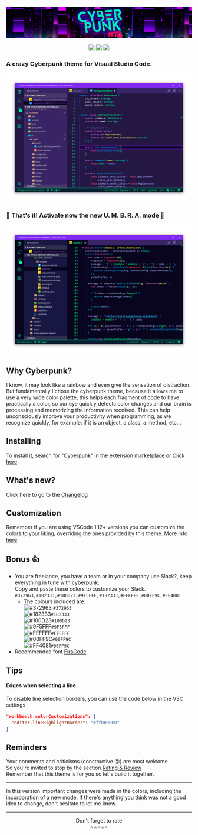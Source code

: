 
![Banner Cyberpunk](/assets/banner.jpg?raw=true "Banner Cyberpunk")
<p align="center">
<img src="https://img.shields.io/vscode-marketplace/d/max-SS.cyberpunk.svg?style=flat-square"/>
<img src="https://img.shields.io/vscode-marketplace/r/max-SS.cyberpunk.svg?style=flat-square"/>
<img src="https://img.shields.io/vscode-marketplace/v/max-SS.cyberpunk.svg?style=flat-square"/>
</p>

### A crazy Cyberpunk theme for Visual Studio Code.
![Code Screenshot](/assets/preview.png?raw=true "Code Screenshot")
### 👾 That's it! Activate now the new U. M. B. R. A. mode 👾
![Code Screenshot](/assets/preview-umbra.png?raw=true "Code Screenshot")
## Why Cyberpunk?
I know, it may look like a rainbow and even give the sensation of distraction.
But fundamentally I chose the cyberpunk theme, because it allows me to use a very wide color palette, this helps each fragment of code to have practically a color, so our eye quickly detects color changes and our brain is processing and memorizing the information received. This can help unconsciously improve your productivity when programming, as we recognize quickly, for example: if it is an object, a class, a method, etc...

## Installing

To install it, search for "Cyberpunk" in the extension marketplace or [Click here](https://marketplace.visualstudio.com/items?itemName=max-SS.cyberpunk)

## What's new?

Click here to go to the [Changelog](https://github.com/max-SS/cyberpunk/blob/master/CHANGELOG.md)

## Customization

Remember if you are using VSCode 1.12+ versions you can customize the colors to your liking, overriding the ones provided by this theme. More info [here](https://code.visualstudio.com/docs/getstarted/theme-color-reference).

## Bonus 👍
- You are freelance, you have a team or in your company use Slack?, keep everything in tune with cyberpunk.   
Copy and paste these colors to customize your Slack.
`#372963,#182333,#100D23,#9F5FFF,#182333,#FFFFFF,#00FF9C,#FF4081`  
  - The colours included are:  
![#372963](https://placehold.it/15/372963/000000?text=+) `#372963`  
![#182333](https://placehold.it/15/182333/000000?text=+)`#182333`  
![#100D23](https://placehold.it/15/100D23/000000?text=+)`#100D23`  
![#9F5FFF](https://placehold.it/15/9F5FFF/000000?text=+)`#9F5FFF`  
![#FFFFFF](https://placehold.it/15/FFFFFF/000000?text=+)`#FFFFFF`  
![#00FF9C](https://placehold.it/15/00FF9C/000000?text=+)`#00FF9C`  
![#FF4081](https://placehold.it/15/FF4081/000000?text=+)`#00FF9C`   
- Recommended font [FiraCode](https://github.com/tonsky/FiraCode)

## Tips
#### Edges when selecting a line
To disable line selection borders, you can use the code below in the VSC settings
```json
"workbench.colorCustomizations": {
  "editor.lineHighlightBorder": "#ff000000"
}
```

## Reminders 

Your comments and criticisms (constructive 😜) are most welcome.  
So you're invited to stop by the section [Rating & Review](https://marketplace.visualstudio.com/items?itemName=max-SS.cyberpunk#review-details)  
Remember that this theme is for you so let's build it together.

---
In this version important changes were made in the colors, including the incorporation of a new mode. If there's anything you think was not a good idea to change, don't hesitate to let me know.

---

<div align="center">Don't forget to rate</div>
<div align="center"><span>⭐️⭐️⭐️⭐️⭐</span></div>
